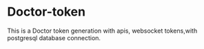 # Doctor-token
This is a Doctor token generation with apis, websocket tokens,with postgresql database connection.
